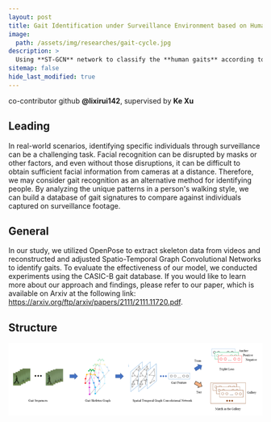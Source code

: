 ```yaml
---
layout: post
title: Gait Identification under Surveillance Environment based on Human Skeleton
image:
  path: /assets/img/researches/gait-cycle.jpg
description: >
  Using **ST-GCN** network to classify the **human gaits** according to **skeletons**
sitemap: false
hide_last_modified: true
---
```


co-contributor github **@lixirui142**, supervised by **Ke Xu**

## Leading

In real-world scenarios, identifying specific individuals through surveillance can be a challenging task. Facial recognition can be disrupted by masks or other factors, and even without those disruptions, it can be difficult to obtain sufficient facial information from cameras at a distance. Therefore, we may consider gait recognition as an alternative method for identifying people. By analyzing the unique patterns in a person's walking style, we can build a database of gait signatures to compare against individuals captured on surveillance footage. 

## General

In our study, we utilized OpenPose to extract skeleton data from videos and reconstructed and adjusted Spatio-Temporal Graph Convolutional Networks to identify gaits. To evaluate the effectiveness of our model, we conducted experiments using the CASIC-B gait database. If you would like to learn more about our approach and findings, please refer to our paper, which is available on Arxiv at the following link: <a href="https://arxiv.org/ftp/arxiv/papers/2111/2111.11720.pdf">https://arxiv.org/ftp/arxiv/papers/2111/2111.11720.pdf</a>.

## Structure

![767x279](/assets/img/researches/1.png "structure image")
